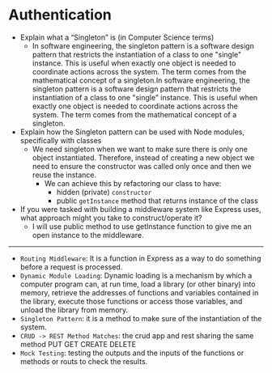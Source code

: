 # Authentication

- Explain what a “Singleton” is (in Computer Science terms)
    - In software engineering, the singleton pattern is a software design pattern that restricts the instantiation of a class to one "single" instance. This is useful when exactly one object is needed to coordinate actions across the system. The term comes from the mathematical concept of a singleton.In software engineering, the singleton pattern is a software design pattern that restricts the instantiation of a class to one "single" instance. This is useful when exactly one object is needed to coordinate actions across the system. The term comes from the mathematical concept of a singleton.
- Explain how the Singleton pattern can be used with Node modules, specifically with classes
    - We need singleton when we want to make sure there is only one object instantiated. Therefore, instead of creating a new object we need to ensure the constructor was called only once and then we reuse the instance.
        - We can achieve this by refactoring our class to have:
            - hidden (private) `constructor`
            - public `getInstance` method that returns instance of the class
- If you were tasked with building a middleware system like Express uses, what approach might you take to construct/operate it?
    - I will use public method to use getInstance function to give me an open instance to the middleware.

---

- `Routing Middleware`: It is a function in Express as a way to do something before a request is processed. 
- `Dynamic Module Loading`: Dynamic loading is a mechanism by which a computer program can, at run time, load a library (or other binary) into memory, retrieve the addresses of functions and variables contained in the library, execute those functions or access those variables, and unload the library from memory.
- `Singleton Pattern`: it is a method to make sure of the instantiation of the system.
- `CRUD -> REST Method Matches`: the crud app and rest sharing the same method PUT GET CREATE DELETE
- `Mock Testing`: testing the outputs and the inputs of the functions or methods or routs to check the results.

